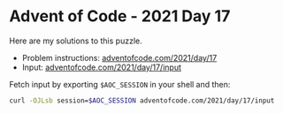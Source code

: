 # Advent of Code - 2021 Day 17
Here are my solutions to this puzzle.

* Problem instructions: [adventofcode.com/2021/day/17](https://adventofcode.com/2021/day/17)
* Input: [adventofcode.com/2021/day/17/input](https://adventofcode.com/2021/day/17/input)

Fetch input by exporting `$AOC_SESSION` in your shell and then:
```bash
curl -OJLsb session=$AOC_SESSION adventofcode.com/2021/day/17/input
```

